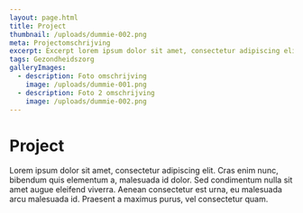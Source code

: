 ```yaml
---
layout: page.html
title: Project
thumbnail: /uploads/dummie-002.png
meta: Projectomschrijving
excerpt: Excerpt lorem ipsum dolor sit amet, consectetur adipiscing elit.
tags: Gezondheidszorg
galleryImages:
  - description: Foto omschrijving
    image: /uploads/dummie-001.png
  - description: Foto 2 omschrijving
    image: /uploads/dummie-002.png
---
```


# Project

Lorem ipsum dolor sit amet, consectetur adipiscing elit. Cras enim nunc, bibendum quis elementum a, malesuada id dolor. Sed condimentum nulla sit amet augue eleifend viverra. Aenean consectetur est urna, eu malesuada arcu malesuada id. Praesent a maximus purus, vel consectetur quam.
